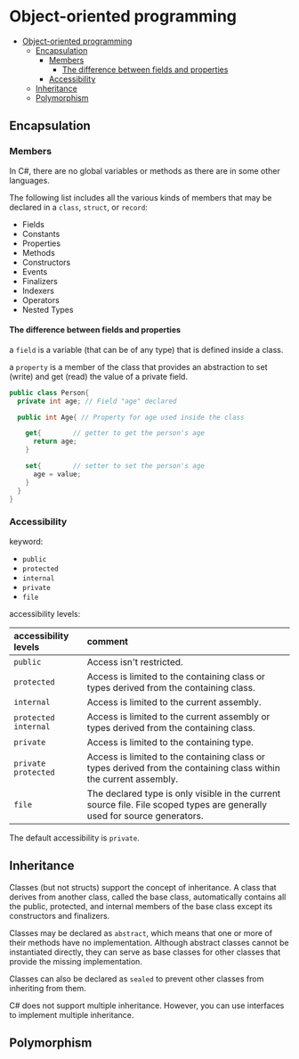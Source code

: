 # Object-oriented programming

- [Object-oriented programming](#object-oriented-programming)
  - [Encapsulation](#encapsulation)
    - [Members](#members)
      - [The difference between fields and properties](#the-difference-between-fields-and-properties)
    - [Accessibility](#accessibility)
  - [Inheritance](#inheritance)
  - [Polymorphism](#polymorphism)

## Encapsulation

### Members

In C#, there are no global variables or methods as there are in some other languages.

The following list includes all the various kinds of members that may be declared in a `class`, `struct`, or `record`:

- Fields
- Constants
- Properties
- Methods
- Constructors
- Events
- Finalizers
- Indexers
- Operators
- Nested Types

#### The difference between fields and properties

a `field` is a variable (that can be of any type) that is defined inside a class.

a `property` is a member of the class that provides an abstraction to set (write) and get (read) the value of a private field.

```C#
public class Person{
  private int age; // Field "age" declared

  public int Age{ // Property for age used inside the class

    get{        // getter to get the person's age
      return age;
    }

    set{        // setter to set the person's age
      age = value;
    }
  }
}
```

### Accessibility

keyword:

- `public`
- `protected`
- `internal`
- `private`
- `file`

accessibility levels:

| accessibility levels | comment                                                                                                                   |
| :------------------- | :------------------------------------------------------------------------------------------------------------------------ |
| `public`             | Access isn't restricted.                                                                                                  |
| `protected`          | Access is limited to the containing class or types derived from the containing class.                                     |
| `internal`           | Access is limited to the current assembly.                                                                                |
| `protected internal` | Access is limited to the current assembly or types derived from the containing class.                                     |
| `private`            | Access is limited to the containing type.                                                                                 |
| `private protected`  | Access is limited to the containing class or types derived from the containing class within the current assembly.         |
| `file`               | The declared type is only visible in the current source file. File scoped types are generally used for source generators. |

The default accessibility is `private`.

## Inheritance

Classes (but not structs) support the concept of inheritance. A class that derives from another class, called the base class, automatically contains all the public, protected, and internal members of the base class except its constructors and finalizers.

Classes may be declared as `abstract`, which means that one or more of their methods have no implementation. Although abstract classes cannot be instantiated directly, they can serve as base classes for other classes that provide the missing implementation.

Classes can also be declared as `sealed` to prevent other classes from inheriting from them.

C# does not support multiple inheritance. However, you can use interfaces to implement multiple inheritance.

## Polymorphism
